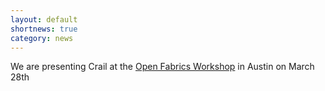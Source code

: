 ```yaml
---
layout: default
shortnews: true
category: news
---
```

We are presenting Crail at the [Open Fabrics Workshop](https://www.openfabrics.org/index.php/abstracts-agenda.html) in Austin on March 28th
